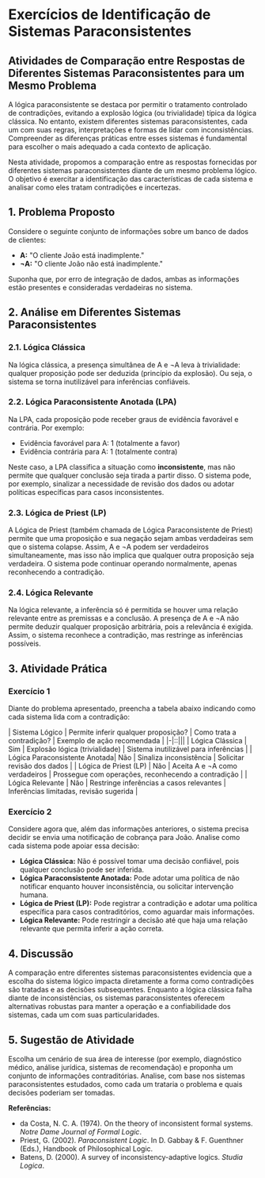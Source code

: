 
# Exercícios de Identificação de Sistemas Paraconsistentes

## Atividades de Comparação entre Respostas de Diferentes Sistemas Paraconsistentes para um Mesmo Problema

A lógica paraconsistente se destaca por permitir o tratamento controlado de contradições, evitando a explosão lógica (ou trivialidade) típica da lógica clássica. No entanto, existem diferentes sistemas paraconsistentes, cada um com suas regras, interpretações e formas de lidar com inconsistências. Compreender as diferenças práticas entre esses sistemas é fundamental para escolher o mais adequado a cada contexto de aplicação.

Nesta atividade, propomos a comparação entre as respostas fornecidas por diferentes sistemas paraconsistentes diante de um mesmo problema lógico. O objetivo é exercitar a identificação das características de cada sistema e analisar como eles tratam contradições e incertezas.



## 1. Problema Proposto

Considere o seguinte conjunto de informações sobre um banco de dados de clientes:

- **A:** "O cliente João está inadimplente."
- **¬A:** "O cliente João não está inadimplente."

Suponha que, por erro de integração de dados, ambas as informações estão presentes e consideradas verdadeiras no sistema.



## 2. Análise em Diferentes Sistemas Paraconsistentes

### 2.1. Lógica Clássica

Na lógica clássica, a presença simultânea de A e ¬A leva à trivialidade: qualquer proposição pode ser deduzida (princípio da explosão). Ou seja, o sistema se torna inutilizável para inferências confiáveis.

### 2.2. Lógica Paraconsistente Anotada (LPA)

Na LPA, cada proposição pode receber graus de evidência favorável e contrária. Por exemplo:

- Evidência favorável para A: 1 (totalmente a favor)
- Evidência contrária para A: 1 (totalmente contra)

Neste caso, a LPA classifica a situação como **inconsistente**, mas não permite que qualquer conclusão seja tirada a partir disso. O sistema pode, por exemplo, sinalizar a necessidade de revisão dos dados ou adotar políticas específicas para casos inconsistentes.

### 2.3. Lógica de Priest (LP)

A Lógica de Priest (também chamada de Lógica Paraconsistente de Priest) permite que uma proposição e sua negação sejam ambas verdadeiras sem que o sistema colapse. Assim, A e ¬A podem ser verdadeiros simultaneamente, mas isso não implica que qualquer outra proposição seja verdadeira. O sistema pode continuar operando normalmente, apenas reconhecendo a contradição.

### 2.4. Lógica Relevante

Na lógica relevante, a inferência só é permitida se houver uma relação relevante entre as premissas e a conclusão. A presença de A e ¬A não permite deduzir qualquer proposição arbitrária, pois a relevância é exigida. Assim, o sistema reconhece a contradição, mas restringe as inferências possíveis.



## 3. Atividade Prática

### **Exercício 1**

Diante do problema apresentado, preencha a tabela abaixo indicando como cada sistema lida com a contradição:

| Sistema Lógico                | Permite inferir qualquer proposição? | Como trata a contradição?                | Exemplo de ação recomendada              |
|-|::|||
| Lógica Clássica               | Sim                                  | Explosão lógica (trivialidade)           | Sistema inutilizável para inferências    |
| Lógica Paraconsistente Anotada| Não                                  | Sinaliza inconsistência                  | Solicitar revisão dos dados              |
| Lógica de Priest (LP)         | Não                                  | Aceita A e ¬A como verdadeiros           | Prossegue com operações, reconhecendo a contradição |
| Lógica Relevante              | Não                                  | Restringe inferências a casos relevantes | Inferências limitadas, revisão sugerida  |

### **Exercício 2**

Considere agora que, além das informações anteriores, o sistema precisa decidir se envia uma notificação de cobrança para João. Analise como cada sistema pode apoiar essa decisão:

- **Lógica Clássica:** Não é possível tomar uma decisão confiável, pois qualquer conclusão pode ser inferida.
- **Lógica Paraconsistente Anotada:** Pode adotar uma política de não notificar enquanto houver inconsistência, ou solicitar intervenção humana.
- **Lógica de Priest (LP):** Pode registrar a contradição e adotar uma política específica para casos contraditórios, como aguardar mais informações.
- **Lógica Relevante:** Pode restringir a decisão até que haja uma relação relevante que permita inferir a ação correta.



## 4. Discussão

A comparação entre diferentes sistemas paraconsistentes evidencia que a escolha do sistema lógico impacta diretamente a forma como contradições são tratadas e as decisões subsequentes. Enquanto a lógica clássica falha diante de inconsistências, os sistemas paraconsistentes oferecem alternativas robustas para manter a operação e a confiabilidade dos sistemas, cada um com suas particularidades.



## 5. Sugestão de Atividade

Escolha um cenário de sua área de interesse (por exemplo, diagnóstico médico, análise jurídica, sistemas de recomendação) e proponha um conjunto de informações contraditórias. Analise, com base nos sistemas paraconsistentes estudados, como cada um trataria o problema e quais decisões poderiam ser tomadas.



**Referências:**

- da Costa, N. C. A. (1974). On the theory of inconsistent formal systems. *Notre Dame Journal of Formal Logic*.
- Priest, G. (2002). *Paraconsistent Logic*. In D. Gabbay & F. Guenthner (Eds.), Handbook of Philosophical Logic.
- Batens, D. (2000). A survey of inconsistency-adaptive logics. *Studia Logica*.


